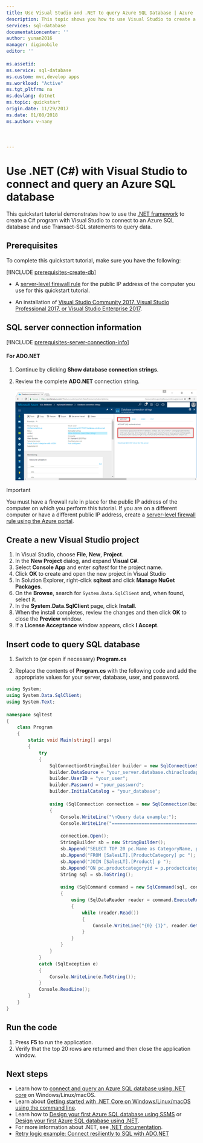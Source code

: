 ```yaml
---
title: Use Visual Studio and .NET to query Azure SQL Database | Azure
description: This topic shows you how to use Visual Studio to create a program that connects to an Azure SQL Database and query it using Transact-SQL statements.
services: sql-database
documentationcenter: ''
author: yunan2016
manager: digimobile
editor: ''

ms.assetid: 
ms.service: sql-database
ms.custom: mvc,develop apps
ms.workload: "Active"
ms.tgt_pltfrm: na
ms.devlang: dotnet
ms.topic: quickstart
origin.date: 11/29/2017
ms.date: 01/08/2018
ms.author: v-nany



---
```

# Use .NET (C#) with Visual Studio to connect and query an Azure SQL database

This quickstart tutorial demonstrates how to use the [.NET framework](https://www.microsoft.com/net/) to create a C# program with Visual Studio to connect to an Azure SQL database and use Transact-SQL statements to query data.

## Prerequisites

To complete this quickstart tutorial, make sure you have the following:

[!INCLUDE [prerequisites-create-db](../../includes/sql-database-connect-query-prerequisites-create-db-includes.md)]

- A [server-level firewall rule](sql-database-get-started-portal.md#create-a-server-level-firewall-rule) for the public IP address of the computer you use for this quickstart tutorial.

- An installation of [Visual Studio Community 2017, Visual Studio Professional 2017, or Visual Studio Enterprise 2017](https://www.visualstudio.com/downloads/).

## SQL server connection information

[!INCLUDE [prerequisites-server-connection-info](../../includes/sql-database-connect-query-prerequisites-server-connection-info-includes.md)]

#### For ADO.NET

1. Continue by clicking **Show database connection strings**.

2. Review the complete **ADO.NET** connection string.

    ![ADO.NET connection string](./media/sql-database-connect-query-dotnet/adonet-connection-string.png)

> [!IMPORTANT]
> You must have a firewall rule in place for the public IP address of the computer on which you perform this tutorial. If you are on a different computer or have a different public IP address, create a [server-level firewall rule using the Azure portal](sql-database-get-started-portal.md#create-a-server-level-firewall-rule). 
>
  
## Create a new Visual Studio project

1. In Visual Studio, choose **File**, **New**, **Project**. 
2. In the **New Project** dialog, and expand **Visual C#**.
3. Select **Console App** and enter *sqltest* for the project name.
4. Click **OK** to create and open the new project in Visual Studio
4. In Solution Explorer, right-click **sqltest** and click **Manage NuGet Packages**. 
5. On the **Browse**, search for ```System.Data.SqlClient``` and, when found, select it.
6. In the **System.Data.SqlClient** page, click **Install**.
7. When the install completes, review the changes and then click **OK** to close the **Preview** window. 
8. If a **License Acceptance** window appears, click **I Accept**.

## Insert code to query SQL database
1. Switch to (or open if necessary) **Program.cs**

2. Replace the contents of **Program.cs** with the following code and add the appropriate values for your server, database, user, and password.

```csharp
using System;
using System.Data.SqlClient;
using System.Text;

namespace sqltest
{
    class Program
    {
        static void Main(string[] args)
        {
            try 
            { 
                SqlConnectionStringBuilder builder = new SqlConnectionStringBuilder();
                builder.DataSource = "your_server.database.chinacloudapi.cn"; 
                builder.UserID = "your_user";            
                builder.Password = "your_password";     
                builder.InitialCatalog = "your_database";

                using (SqlConnection connection = new SqlConnection(builder.ConnectionString))
                {
                    Console.WriteLine("\nQuery data example:");
                    Console.WriteLine("=========================================\n");

                    connection.Open();       
                    StringBuilder sb = new StringBuilder();
                    sb.Append("SELECT TOP 20 pc.Name as CategoryName, p.name as ProductName ");
                    sb.Append("FROM [SalesLT].[ProductCategory] pc ");
                    sb.Append("JOIN [SalesLT].[Product] p ");
                    sb.Append("ON pc.productcategoryid = p.productcategoryid;");
                    String sql = sb.ToString();

                    using (SqlCommand command = new SqlCommand(sql, connection))
                    {
                        using (SqlDataReader reader = command.ExecuteReader())
                        {
                            while (reader.Read())
                            {
                                Console.WriteLine("{0} {1}", reader.GetString(0), reader.GetString(1));
                            }
                        }
                    }                    
                }
            }
            catch (SqlException e)
            {
                Console.WriteLine(e.ToString());
            }
            Console.ReadLine();
        }
    }
}
```

## Run the code

1. Press **F5** to run the application.
2. Verify that the top 20 rows are returned and then close the application window.

## Next steps

- Learn how to [connect and query an Azure SQL database using .NET core](sql-database-connect-query-dotnet-core.md) on Windows/Linux/macOS.  
- Learn about [Getting started with .NET Core on Windows/Linux/macOS using the command line](https://docs.microsoft.com/dotnet/core/tutorials/using-with-xplat-cli).
- Learn how to [Design your first Azure SQL database using SSMS](sql-database-design-first-database.md) or [Design your first Azure SQL database using .NET](sql-database-design-first-database-csharp.md).
- For more information about .NET, see [.NET documentation](https://docs.azure.cn/zh-cn/dotnet/).
- [Retry logic example: Connect resiliently to SQL with ADO.NET][step-4-connect-resiliently-to-sql-with-ado-net-a78n]


<!-- Link references. -->

[step-4-connect-resiliently-to-sql-with-ado-net-a78n]: https://docs.microsoft.com/sql/connect/ado-net/step-4-connect-resiliently-to-sql-with-ado-net

